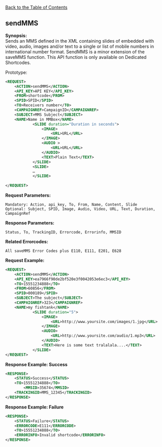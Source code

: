 [Back to the Table of Contents](/1.3/README.md)

## sendMMS

__Synopsis:__  
Sends an MMS defined in the XML containing slides of embedded with video, audio, images and/or text to a single or list of mobile numbers in international number format. SendMMS is a minor extension of the saveMMS function. This API function is only available on Dedicated Shortcodes.

Prototype:
```xml
<REQUEST>
    <ACTION>sendMMS</ACTION>
    <API_KEY>API KEY</API_KEY>
    <FROM>shortcode</FROM>
    <SPID>SPID</SPID>
    <TO>Receivers number</TO>
    <CAMPAIGNREF>CampaignID</CAMPAIGNREF>
    <SUBJECT>MMS Subject</SUBJECT>
    <NAME>Name in MMBox</NAME>
		    <SLIDE duration="Duration in seconds"> 
			    <IMAGE>
				    <URL>URL</URL>
			    </IMAGE>
			    <AUDIO >
				    <URL>URL</URL>
			    </AUDIO>
			    <TEXT>Plain Text</TEXT>
		    </SLIDE>
		    <SLIDE>
		    …
		    </SLIDE>
    
</REQUEST>
```

__Request Parameters:__

    Mandatory: Action, api_key, To, From, Name, Content, Slide
    Optional: Subject, SPID, Image, Audio, Video, URL, Text, Duration, CampaignRef

__Response Parameters:__

    Status, To, TrackingID, Errorcode, Errorinfo, MMSID

__Related Errorcodes:__

    All saveMMS Error Codes plus E110, E111, E201, E628

__Request Example:__
```xml
<REQUEST>
    <ACTION>sendMMS</ACTION>
    <API_KEY>ea7966f90de2bf520e3f0042053e6ec3</API_KEY>
    <TO>15551234888</TO>
    <FROM>60856</FROM>
    <SPID>000189</SPID>
    <SUBJECT>The subject</SUBJECT>
    <CAMPAIGNREF>323</CAMPAIGNREF>
    <NAME>my fishtank</NAME>
            <SLIDE duration="5">
                <IMAGE>
                    <URL>http://www.yoursite.com/images/1.jpg</URL>
                </IMAGE>
                <AUDIO>
                    <URL>http://www.yoursite.com/audio/1.mp3</URL>
                </AUDIO>
                <TEXT>Here is some text tralalala....</TEXT>
            </SLIDE>
</REQUEST>
```

__Response Example: Success__
```xml
<RESPONSE>
	<STATUS>Success</STATUS>
	<TO>15551234888</TO>
        <MMSID>35674</MMSID>
	<TRACKINGID>MMS_12345</TRACKINGID>
</RESPONSE>
```

__Response Example: Failure__
```xml
<RESPONSE>
	<STATUS>Failure</STATUS>
	<ERRORCODE>E111</ERRORCODE>
	<TO>15551234888</TO>
	<ERRORINFO>Invalid shortcode</ERRORINFO>
</RESPONSE>
```
